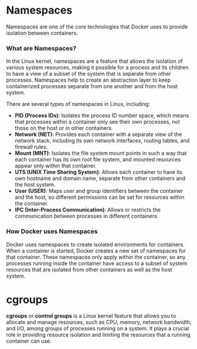 # Namespaces

Namespaces are one of the core technologies that Docker uses to provide isolation between containers.

### What are Namespaces?

In the Linux kernel, namespaces are a feature that allows the isolation of various system resources, making it possible for a process and its children to have a view of a subset of the system that is separate from other processes. Namespaces help to create an abstraction layer to keep containerized processes separate from one another and from the host system.

There are several types of namespaces in Linux, including:

- **PID (Process IDs)**: Isolates the process ID number space, which means that processes within a container only see their own processes, not those on the host or in other containers.
- **Network (NET)**: Provides each container with a separate view of the network stack, including its own network interfaces, routing tables, and firewall rules.
- **Mount (MNT)**: Isolates the file system mount points in such a way that each container has its own root file system, and mounted resources appear only within that container.
- **UTS (UNIX Time Sharing System)**: Allows each container to have its own hostname and domain name, separate from other containers and the host system.
- **User (USER)**: Maps user and group identifiers between the container and the host, so different permissions can be set for resources within the container.
- **IPC (Inter-Process Communication)**: Allows or restricts the communication between processes in different containers.
### How Docker uses Namespaces

Docker uses namespaces to create isolated environments for containers. When a container is started, Docker creates a new set of namespaces for that container. These namespaces only apply within the container, so any processes running inside the container have access to a subset of system resources that are isolated from other containers as well as the host system.

# cgroups

**cgroups** or **control groups** is a Linux kernel feature that allows you to allocate and manage resources, such as CPU, memory, network bandwidth, and I/O, among groups of processes running on a system. It plays a crucial role in providing resource isolation and limiting the resources that a running container can use.
